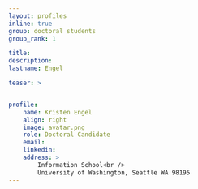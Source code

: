 ```yaml
---
layout: profiles
inline: true
group: doctoral students
group_rank: 1

title: 
description: 
lastname: Engel

teaser: >


profile:
    name: Kristen Engel
    align: right
    image: avatar.png
    role: Doctoral Candidate
    email: 
    linkedin: 
    address: >
        Information School<br />
        University of Washington, Seattle WA 98195
---
```

